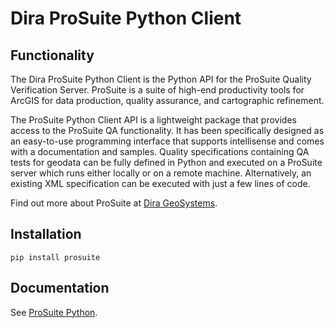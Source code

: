 # Dira ProSuite Python Client

## Functionality

The Dira ProSuite Python Client is the Python API for the ProSuite Quality Verification Server. ProSuite is a suite of high-end productivity tools for ArcGIS for data production, quality assurance, and cartographic refinement.

The ProSuite Python Client API is a lightweight package that provides access to the ProSuite QA functionality. It has been specifically designed as an easy-to-use programming interface that supports intellisense and comes with a documentation and samples.
Quality specifications containing QA tests for geodata can be fully defined in Python and executed on a ProSuite server which runs either locally or on a remote machine. Alternatively, an existing XML specification can be executed with just a few lines of code.

Find out more about ProSuite at [Dira GeoSystems](https://dirageosystems.ch/prosuite).

## Installation
``pip install prosuite``

## Documentation
See [ProSuite Python](https://dirageosystems.ch/prosuite/doc/api).
